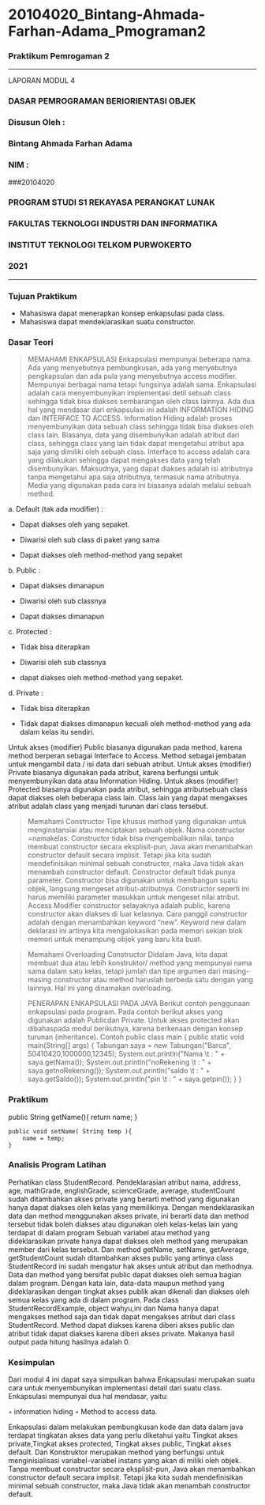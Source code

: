 # 20104020_Bintang-Ahmada-Farhan-Adama_Pmograman2
### Praktikum Pemrogaman 2

<hr>

LAPORAN MODUL 4
### DASAR PEMROGRAMAN BERIORIENTASI OBJEK
### Disusun Oleh :
### Bintang Ahmada Farhan Adama
### NIM :
###20104020
### PROGRAM STUDI S1 REKAYASA PERANGKAT LUNAK
### FAKULTAS TEKNOLOGI INDUSTRI DAN INFORMATIKA
### INSTITUT TEKNOLOGI TELKOM PURWOKERTO
### 2021

<hr>

### Tujuan Praktikum

- Mahasiswa dapat menerapkan konsep enkapsulasi pada class.
- Mahasiswa dapat mendeklarasikan suatu constructor.

### Dasar Teori

> MEMAHAMI ENKAPSULASI
Enkapsulasi mempunyai beberapa nama. Ada yang menyebutnya pembungkusan, ada yang menyebutnya pengkapsulan dan ada pula yang menyebutnya access modifier. Mempunyai berbagai nama tetapi fungsinya adalah sama. Enkapsulasi adalah cara menyembunyikan implementasi detil sebuah class sehingga tidak bisa diakses sembarangan oleh class lainnya. Ada dua hal yang mendasar dari enkapsulasi ini adalah INFORMATION HIDING dan INTERFACE TO ACCESS. Information Hiding adalah proses menyembunyikan data sebuah class sehingga tidak bisa diakses oleh class lain. Biasanya, data yang disembunyikan adalah atribut dari class, sehingga class yang lain tidak dapat mengetahui atribut apa saja yang dimiliki oleh sebuah class. Interface to access adalah cara yang dilakukan sehingga dapat mengakses data yang telah disembunyikan. Maksudnya, yang dapat diakses adalah isi atributnya tanpa mengetahui apa saja atributnya, termasuk nama atributnya. Media yang digunakan pada cara ini biasanya adalah melalui sebuah method.

a. Default (tak ada modifier) :

- Dapat diakses oleh yang sepaket.

- Diwarisi oleh sub class di paket yang sama

- Dapat diakses oleh method-method yang sepaket

b. Public :

- Dapat diakses dimanapun

- Diwarisi oleh sub classnya

- Dapat diakses dimanapun

c. Protected :

- Tidak bisa diterapkan

- Diwarisi oleh sub classnya

- dapat diakses oleh method-method yang sepaket.

d. Private :

- Tidak bisa diterapkan

- Tidak dapat diakses dimanapun kecuali oleh method-method yang ada dalam kelas itu sendiri.

Untuk akses (modifier) Public biasanya digunakan pada method, karena method berperan sebagai Interface to Access. Method sebagai jembatan untuk mengambil data / isi data dari sebuah atribut.
Untuk akses (modifier) Private biasanya digunakan pada atribut, karena berfungsi untuk menyembunyikan data atau Information Hiding.
Untuk akses (modifier) Protected biasanya digunakan pada atribut, sehingga atributsebuah class dapat diakses oleh beberapa class lain. Class lain yang dapat mengakses atribut adalah class yang menjadi turunan dari class tersebut.

> Memahami Constructor
Tipe khusus method yang digunakan untuk menginstansiai atau menciptakan sebuah objek. Nama constructor =namakelas. Constructor tidak bisa mengembalikan nilai, tanpa membuat constructor secara eksplisit-pun, Java akan menambahkan constructor default secara implisit. Tetapi jika kita sudah mendefinisikan minimal sebuah constructor, maka Java tidak akan menambah constructor default. Constructor default tidak punya parameter. Constructor bisa digunakan untuk membangun suatu objek, langsung mengeset atribut-atributnya. Constructor seperti ini harus memiliki parameter masukkan untuk mengeset nilai atribut. Access Modifier constructor selayaknya adalah public, karena constructor akan diakses di luar kelasnya. Cara panggil constructor adalah dengan menambahkan keyword “new”. Keyword new dalam deklarasi ini artinya kita mengalokasikan pada memori sekian blok memori untuk menampung objek yang baru kita buat.

> Memahami Overloading Constructor
Didalam Java, kita dapat membuat dua atau lebih konstruktor/ method yang mempunyai nama sama dalam satu kelas, tetapi jumlah dan tipe argumen dari masing-masing constructor atau method haruslah berbeda satu dengan yang lainnya. Hal ini yang dinamakan overloading.

> PENERAPAN ENKAPSULASI PADA JAVA
Berikut contoh penggunaan enkapsulasi pada program. Pada contoh berikut akses yang digunakan adalah Publicdan Private. Untuk akses protected akan dibahaspada modul berikutnya, karena berkenaan dengan konsep turunan (inheritance).
Contoh
public class main {
public static void main(String[] args) {
Tabungan saya = new Tabungan("Barca",
50410420,1000000,12345);
System.out.println("Nama \t : " +
saya.getNama());
System.out.println("noRekening \t : " +
saya.getnoRekening());
System.out.println("saldo \t : " +
saya.getSaldo());
System.out.println("pin \t : " + saya.getpin());
} }


### Praktikum

 public String getName(){
        return name;
    }
    
    public void setName( String temp ){
        name = temp;
    }

### Analisis Program Latihan
Perhatikan class StudentRecord. Pendeklarasian atribut nama, address, age, mathGrade, englishGrade, scienceGrade, average, studentCount sudah ditambahkan akses private yang berarti method yang digunakan hanya dapat diakses oleh kelas yang memilikinya. Dengan mendeklarasikan data dan method menggunakan akses private, ini berarti data dan method tersebut tidak boleh diakses atau digunakan oleh kelas-kelas lain yang terdapat di dalam program Sebuah variabel atau method yang dideklarasikan private hanya dapat diakses oleh method yang merupakan member dari kelas tersebut. Dan method getName, setName, getAverage, getStudentCount sudah ditambahkan akses public yang artinya class StudentRecord ini sudah mengatur hak akses untuk atribut dan methodnya. Data dan method yang bersifat public dapat diakses oleh semua bagian dalam program. Dengan kata lain, data-data maupun method yang dideklarasikan dengan tingkat akses publik akan dikenali dan diakses oleh semua kelas yang ada di dalam program.
Pada class StudentRecordExample, object wahyu,ini dan Nama hanya dapat mengakses method saja dan tidak dapat mengakses atribut dari class StudentRecord. Method dapat diakses karena diberi akses public dan atribut tidak dapat diakses karena diberi akses private. Makanya hasil output pada hitung hasilnya adalah 0.

### Kesimpulan
Dari modul 4 ini dapat saya simpulkan bahwa Enkapsulasi merupakan suatu cara untuk menyembunyikan implementasi detail dari suatu class. Enkapsulasi mempunyai dua hal mendasar, yaitu:

◦ information hiding
◦ Method to access data.

Enkapsulasi dalam melakukan pembungkusan kode dan data dalam java terdapat tingkatan akses data yang perlu diketahui yaitu Tingkat akses private,Tingkat akses protected, Tingkat akses public, Tingkat akses default. Dan Konstruktor merupakan method yang berfungsi untuk menginisialisasi variabel-variabel instans yang akan di miliki oleh objek. Tanpa membuat constructor secara eksplisit-pun, Java akan menambahkan constructor default secara implisit. Tetapi jika kita sudah mendefinisikan minimal sebuah constructor, maka Java tidak akan menambah constructor default.
